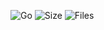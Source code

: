 ![Go](https://img.shields.io/badge/go-%2300ADD8.svg?style=flat&logo=go&logoColor=white)
![Size](https://img.shields.io/github/languages/code-size/s3gf4u17/go-web-server)
![Files](https://img.shields.io/github/directory-file-count/s3gf4u17/go-web-server)